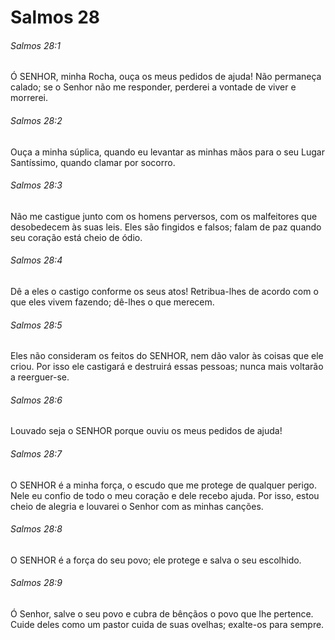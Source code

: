 # Salmos 28

###### Salmos 28:1

Ó SENHOR, minha Rocha, ouça os meus pedidos de ajuda! Não permaneça calado; se o Senhor não me responder, perderei a vontade de viver e morrerei.

###### Salmos 28:2

Ouça a minha súplica, quando eu levantar as minhas mãos para o seu Lugar Santíssimo, quando clamar por socorro.

###### Salmos 28:3

Não me castigue junto com os homens perversos, com os malfeitores que desobedecem às suas leis. Eles são fingidos e falsos; falam de paz quando seu coração está cheio de ódio.

###### Salmos 28:4

Dê a eles o castigo conforme os seus atos! Retribua-lhes de acordo com o que eles vivem fazendo; dê-lhes o que merecem.

###### Salmos 28:5

Eles não consideram os feitos do SENHOR, nem dão valor às coisas que ele criou. Por isso ele castigará e destruirá essas pessoas; nunca mais voltarão a reerguer-se.

###### Salmos 28:6

Louvado seja o SENHOR porque ouviu os meus pedidos de ajuda!

###### Salmos 28:7

O SENHOR é a minha força, o escudo que me protege de qualquer perigo. Nele eu confio de todo o meu coração e dele recebo ajuda. Por isso, estou cheio de alegria e louvarei o Senhor com as minhas canções.

###### Salmos 28:8

O SENHOR é a força do seu povo; ele protege e salva o seu escolhido.

###### Salmos 28:9

Ó Senhor, salve o seu povo e cubra de bênçãos o povo que lhe pertence. Cuide deles como um pastor cuida de suas ovelhas; exalte-os para sempre.


